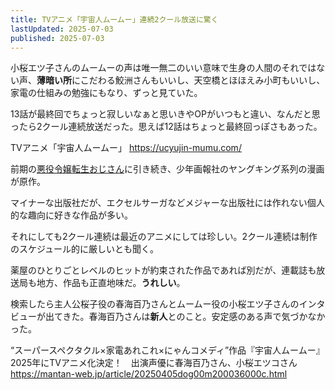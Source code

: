 ```yaml
---
title: TVアニメ「宇宙人ムームー」連続2クール放送に驚く
lastUpdated: 2025-07-03 
published: 2025-07-03
---
```


小桜エツ子さんのムームーの声は唯一無二のいい意味で生身の人間のそれではない声、**薄暗い所**にこだわる鮫洲さんもいいし、天空橋とほほえみ小町もいいし、家電の仕組みの勉強にもなり、ずっと見ていた。

13話が最終回でちょっと寂しいなぁと思いきやOPがいつもと違い、なんだと思ったら2クール連続放送だった。思えば12話はちょっと最終回っぽさもあった。

<YouTube id="2PwcqtEZ2-4" title="TVアニメ「宇宙人ムームー」新PV｜TVアニメ「宇宙人ムームー」が第2クール突入！！" aspect="16:9" />


TVアニメ「宇宙人ムームー」
https://ucyujin-mumu.com/

前期の[悪役令嬢転生おじさん](https://tensei-ojisan.com/)に引き続き、少年画報社のヤングキング系列の漫画が原作。

マイナーな出版社だが、エクセルサーガなどメジャーな出版社には作れない個人的な趣向に好きな作品が多い。

それにしても2クール連続は最近のアニメにしては珍しい。2クール連続は制作のスケジュール的に厳しいとも聞く。

薬屋のひとりごとレベルのヒットが約束された作品であれば別だが、連載誌も放送局も地方、作品も正直地味だ。**うれしい**。

検索したら主人公桜子役の春海百乃さんとムームー役の小桜エツ子さんのインタビューが出てきた。春海百乃さんは**新人**とのこと。安定感のある声で気づかなかった。


“スーパースペクタクル×家電あれこれ×にゃんコメディ”作品『宇宙人ムームー』2025年にTVアニメ化決定！　出演声優に春海百乃さん、小桜エツコさん
https://mantan-web.jp/article/20250405dog00m200036000c.html
